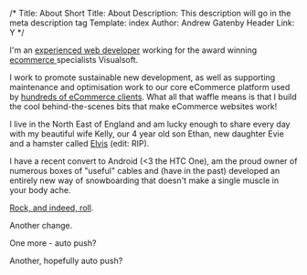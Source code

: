 /*
Title: About
Short Title: About
Description: This description will go in the meta description tag
Template: index
Author: Andrew Gatenby
Header Link: Y
*/

I'm an [experienced web developer](http://uk.linkedin.com/in/andrewgatenby) working for the award winning [ecommerce ](http://www.visualsoft.co.uk/) specialists Visualsoft.

I work to promote sustainable new development, as well as supporting maintenance and optimisation work to our core eCommerce platform used by [hundreds of eCommerce clients](http://www.visualsoft.co.uk/portfolio.html). What all that waffle means is that I build the cool behind-the-scenes bits that make eCommerce websites work!

I live in the North East of England and am lucky enough to share every day with my beautiful wife Kelly, our 4 year old son Ethan, new daughter Evie and a hamster called [Elvis](http://twitpic.com/2ut5i9) (edit: RIP).

I have a recent convert to Android (<3 the HTC One), am the proud owner of numerous boxes of "useful" cables and (have in the past) developed an entirely new way of snowboarding that doesn't make a single muscle in your body ache.

[Rock, and indeed, roll](http://www.youtube.com/watch?v=b4g-wx2Y_wg).

Another change.

One more - auto push?

Another, hopefully auto push?